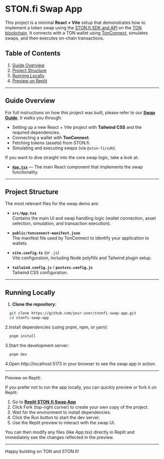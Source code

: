 # STON.fi Swap App

This project is a minimal **React + Vite** setup that demonstrates how to implement a token swap using the [STON.fi SDK and API](https://ston.fi/) on the [TON blockchain](https://ton.org/). It connects with a TON wallet using [TonConnect](https://ton.org/docs/), simulates swaps, and then executes on-chain transactions.

## Table of Contents

1. [Guide Overview](#guide-overview)
2. [Project Structure](#project-structure)
3. [Running Locally](#running-locally)
4. [Preview on Replit](#preview-on-replit)

---

## Guide Overview

For full instructions on how this project was built, please refer to our **[Swap Guide](https://docs.ston.fi/docs/developer-section/quickstart/swap)**. It walks you through:

- Setting up a new React + Vite project with **Tailwind CSS** and the required dependencies.
- Connecting a wallet with **TonConnect**.
- Fetching tokens (assets) from STON.fi.
- Simulating and executing swaps (via `@ston-fi/sdk`).

If you want to dive straight into the core swap logic, take a look at:

- **[`App.tsx`](./src/App.tsx)** — The main React component that implements the swap functionality.

---

## Project Structure

The most relevant files for the swap demo are:

- **`src/App.tsx`**  
  Contains the main UI and swap handling logic (wallet connection, asset selection, simulation, and transaction execution).

- **`public/tonconnect-manifest.json`**  
  The manifest file used by TonConnect to identify your application to wallets.

- **`vite.config.ts`** (or `.js`)  
  Vite configuration, including Node polyfills and Tailwind plugin setup.

- **`tailwind.config.js`** / **`postcss.config.js`**  
  Tailwind CSS configuration.

---

## Running Locally

1. **Clone the repository**:

```bash
  git clone https://github.com/your-user/stonfi-swap-app.git
  cd stonfi-swap-app
```

2.Install dependencies (using pnpm, npm, or yarn):

```bash
  pnpm install
```

3.Start the development server:
```bash
  pnpm dev
```

4.Open http://localhost:5173 in your browser to see the swap app in action.

---

Preview on Replit:

If you prefer not to run the app locally, you can quickly preview or fork it on Replit:

1. Go to **[Replit STON.fi Swap App](https://replit.com/@stonfi/stonfi-swap-app?embed=true)**
2. Click Fork (top-right corner) to create your own copy of the project.
3. Wait for the environment to install dependencies.
4. Click the Run button to start the dev server.
5. Use the Replit preview to interact with the swap UI.

You can then modify any files (like App.tsx) directly in Replit and immediately see the changes reflected in the preview.

---

Happy building on TON and STON.fi!

